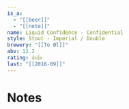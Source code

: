 ```yaml
---
is_a:
  - "[[beer]]"
  - "[[note]]"
name: Liquid Confidence - Confidential
style: Stout - Imperial / Double
brewery: "[[To Øl]]"
abv: 12.2
rating: 👍👍
last: "[[2016-09]]"
---
```

# Notes

